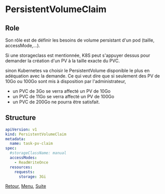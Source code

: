 # PersistentVolumeClaim
## Role
Son rôle est de définir les besoins de volume persistant d'un pod (taille, accessMode,...).


Si une storageclass est mentionnée, K8S peut s'appuyer dessus pour demander la création d'un PV à la taille exacte du PVC.

sinon 
Kubernetes va choisir le PersistentVolume disponible le plus en adéquation avec la demande.
Ce qui veut dire que si seulement des PV de 10Go ou 100Go sont mis à disposition par l'administrateur, 
- un PVC de 3Go se verra affecté un PV de 10Go 
- un PVC de 11Go se verra affecté un PV de 100Go
- un PVC de 200Go ne pourra être satisfait.

## Structure
```yaml
apiVersion: v1
kind: PersistentVolumeClaim
metadata:
  name: task-pv-claim
spec:
  #storageClassName: manual
  accessModes:
    - ReadWriteOnce
  resources:
    requests:
      storage: 3Gi
```


[Retour](https://obeyler.github.io/Formation-K8S/Chapitres/StorageClass.html), [Menu](https://obeyler.github.io/Formation-K8S/), [Suite](https://obeyler.github.io/Formation-K8S/Chapitres/StorageClass.html)

